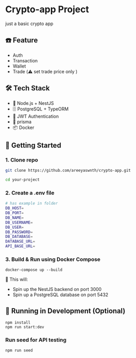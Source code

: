 # Crypto-app Project
  just a basic crypto app
## ☎️ Feature
- Auth
- Transaction
- Wallet
- Trade (⚠️ set trade price only )
## 🛠️ Tech Stack

- 🧠 Node.js + NestJS
- 🗄️ PostgreSQL + TypeORM
- 🔐 JWT Authentication
- 💎 prisma
- 📦 Docker 

## 🚀 Getting Started

### 1. Clone repo
```bash
git clone https://github.com/areeyaswnth/crypto-app.git

cd your-project
```
### 2. Create a .env file
```bash
# has example in folder
DB_HOST= 
DB_PORT= 
DB_NAME= 
DB_USERNAME= 
DB_USER= 
DB_PASSWORD=
DB_DATABASE=  
DATABASE_URL=
API_BASE_URL=
```

### 3. Build & Run using Docker Compose
```
docker-compose up --build
```
🐳 This will:
- Spin up the NestJS backend on port 3000
- Spin up a PostgreSQL database on port 5432

## 🧪 Running in Development (Optional)
```
npm install
npm run start:dev
```
### Run seed for API testing
```
npm run seed 
```